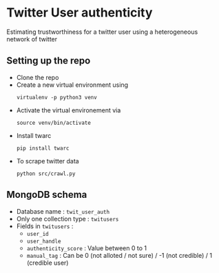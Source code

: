 # Twitter User authenticity
Estimating trustworthiness for a twitter user using a heterogeneous network of twitter

## Setting up the repo
* Clone the repo
* Create a new virtual environment using
  ```
  virtualenv -p python3 venv
  ```
* Activate the virtual environement via
  ```
  source venv/bin/activate
  ```      
* Install twarc
  ```
  pip install twarc
  ```
* To scrape twitter data
  ```
  python src/crawl.py        
  ```

## MongoDB schema

* Database name : ```twit_user_auth```
* Only one collection type : ```twitusers```
* Fields in ```twitusers``` :  
  * ```user_id```
  * ```user_handle```
  * ```authenticity_score``` : Value between 0 to 1
  * ```manual_tag``` : Can be 0 (not alloted / not sure) / -1 (not credible) / 1 (credible user)
